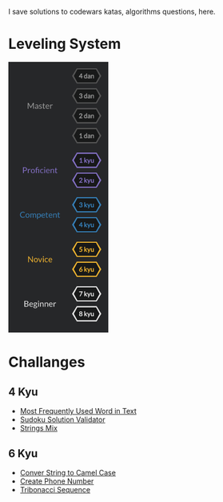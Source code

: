 I save solutions to codewars katas, algorithms questions, here.

# Leveling System 
<img src="https://github.com/tomzacchia/codewars/blob/main/images/rank_system.png" width="200px" height="auto">

# Challanges

## 4 Kyu
* [Most Frequently Used Word in Text](https://github.com/tomzacchia/codewars/blob/main/code/4kyu-most-frequent-word.js)
* [Sudoku Solution Validator](https://github.com/tomzacchia/codewars/blob/main/solutions/4kyu-sudoku-solution-validator.md)
* [Strings Mix](https://github.com/tomzacchia/codewars/blob/main/solutions/4kyu-strings-mix.md)

## 6 Kyu

* [Conver String to Camel Case](https://github.com/tomzacchia/codewars/blob/main/solutions/6kyu-convert-string-to-camel.md)
* [Create Phone Number](https://github.com/tomzacchia/codewars/blob/main/solutions/6kyu-create-phone-number.md)
* [Tribonacci Sequence](https://github.com/tomzacchia/codewars/blob/main/solutions/6kyu-tribonacci-sequence.md)
